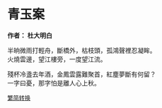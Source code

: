 # 青玉案

**作者： 杜大明白**

半晌微雨打輕舟，斷橋外，枯枝頭，孤鴻聲裡忍凝眸。    
火燒雲邊，望江樓旁，一度望江流。    

殘杯冷盞去年酒，金鳳雲露難聚首，紅塵夢斷有何留？    
一字曰憂，那字怕是離人心上秋。  

<font size="2" color="blue">[繁简转换](https://github.com/graycat0918/my-poem/blob/master/poetry/chinese_simplified/qing_yu_an.md)</font>

